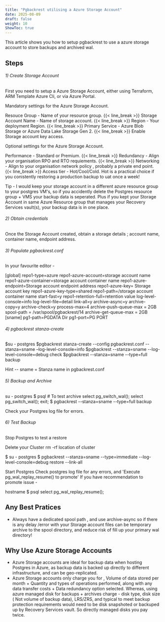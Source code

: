 ```yaml
---
title: "Pgbackrest utilising a Azure Storage Account"
date: 2025-08-09
draft: false
weight: 10
ShowToc: true
---
```


This article shows you how to setup pgbackrest to use a azure storage account to store backups 
and archived wal.

Steps
-----

###### 1) Create Storage Account

First you need to setup a Azure Storage Account, either using Terraform, ARM Template Azure Cli, or via Azure Portal.

Mandatory settings for the Azure Storage Account.

Resouce Group - Name of your resource group.
{{< line_break >}}
Storage Account Name - Name of storage account. 
{{< line_break >}}
Region -  Your deployment Region. 
{{< line_break >}}
Primary Service -  Azure Blob Storage or Azure Data Lake Storage Gen 2.
{{< line_break >}}
Enable Storage account key access.

Optional settings for the Azure Storage Account.

Performance - Standard or Premium. 
{{< line_break >}}
Redundancy - Align your organisation RPO and RTO requiements.
{{< line_break >}}
Networking - Align to your organisation network policy , probably a private end point.
{{< line_break >}}
Access tier -  Hot/Cool/Cold.  Hot is a practical choice if you conistently restoring a production backup to uat once a week!

Tip -  I would keep your storage account in a different azure resource group to your postgres VM's,
so if you accidently delete the Postgres resource group + VMS your backup data is seperated. Plus if you kept
your Storage Account in same Azure Resource group that manages your Recovery Services vault(s),  your backup data is in one place.
 

###### 2) Obtain credentials

Once the Storage Account created, obtain a storage details ; account name, container name, endpoint address.

###### 3) Populate pgbackrest.conf

In your favourite editor - 


[global]
repo1-type=azure
repo1-azure-account=storage account name
repo1-azure-container=storage account container name
repo1-azure-endpoint=Storage account endpoint address
repo1-azure-key= Storage account key
repo1-azure-key-type=shared
repo1-path=/storage account container name
start-fast=y
repo1-retention-full=retention value
log-level-console=info
log-level-file=detail
link-all=y
archive-async=y
archive-copy=y
archive-check=y
process-max=4
archive-push-queue-max = 2GB
spool-path             = /var/spool/pgbackrest/14
archive-get-queue-max  = 2GB
[sname]
pg1-path=PGDATA Dir
pg1-port=PG PORT



###### 4) pgbackrest stanza-create

$su - postgres
$pgbackrest stanza-create --config pgbackrest.conf --stanza=sname –log-level-console=info
$pgbackrest --stanza=sname --log-level-console=debug check
$pgbackrest --stanza=sname --type=full backup

Hint -- sname = Stanza name in pgbackrest.conf

###### 5) Backup and Archive 

su - postgres
$ psql 	# To test archive
select pg_switch_wal(); select pg_switch_wal(); exit;
$ pgbackrest --stanza=sname --type=full backup

Check your Postgres log file for errors.

###### 6) Test Backup
Stop Postgres to test a restore 

Delete your Cluster  rm -rf  location of cluster 

$ su - postgres
$ pgbackrest --stanza=sname --type=immediate  --log-level-console=debug restore --link-all

Start Postgres
Check postgres log file for any errors, and 'Execute pg_wal_replay_resume() to promote' If you have
  recommendation to promote issue -  

hostname $ psql
  select pg_wal_replay_resume();


Any Best Pratices
---

* Always have a dedicated spool path , and use archive-async so  if there is any delay /error with your Storage account
  files can be temporary archive to the spool directory, and reduce risk of fill up your primary wal directory!

Why Use Azure Storage Accounts
---

*  Azure Storage accounts are ideal for backup data when hosting Postgres in Azure, as backup data is backed up directly
   to different infrastructure, and can be geo-replicated.
*  Azure Storage accounts only charge you for , Volume of data stored per month + Quantity and types of operations performed, along with any data transfer costs + Data redundancy option selected.  Whereas, using azure managed disk for backups + archives charge - disk type, disk size ( Not volume of backup data), LRS/ZRS,  and typical to meet backup protection requirements would need to be disk snapshoted or backuped up by  Recovery Services vault. So directly managed disks you pay twice.
